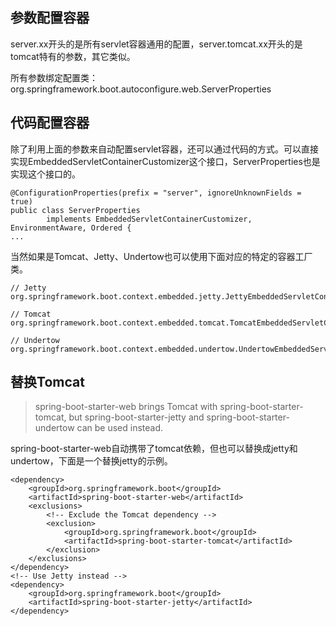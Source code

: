 ## 参数配置容器

server.xx开头的是所有servlet容器通用的配置，server.tomcat.xx开头的是tomcat特有的参数，其它类似。

所有参数绑定配置类：org.springframework.boot.autoconfigure.web.ServerProperties


## 代码配置容器

除了利用上面的参数来自动配置servlet容器，还可以通过代码的方式。可以直接实现EmbeddedServletContainerCustomizer这个接口，ServerProperties也是实现这个接口的。

```
@ConfigurationProperties(prefix = "server", ignoreUnknownFields = true)
public class ServerProperties
		implements EmbeddedServletContainerCustomizer, EnvironmentAware, Ordered {
...
```


当然如果是Tomcat、Jetty、Undertow也可以使用下面对应的特定的容器工厂类。


```
// Jetty
org.springframework.boot.context.embedded.jetty.JettyEmbeddedServletContainerFactory

// Tomcat
org.springframework.boot.context.embedded.tomcat.TomcatEmbeddedServletContainerFactory

// Undertow
org.springframework.boot.context.embedded.undertow.UndertowEmbeddedServletContainerFactory
```


## 替换Tomcat

> spring-boot-starter-web brings Tomcat with spring-boot-starter-tomcat, but spring-boot-starter-jetty and spring-boot-starter-undertow can be used instead.

spring-boot-starter-web自动携带了tomcat依赖，但也可以替换成jetty和undertow，下面是一个替换jetty的示例。

```
<dependency>
    <groupId>org.springframework.boot</groupId>
    <artifactId>spring-boot-starter-web</artifactId>
    <exclusions>
        <!-- Exclude the Tomcat dependency -->
        <exclusion>
            <groupId>org.springframework.boot</groupId>
            <artifactId>spring-boot-starter-tomcat</artifactId>
        </exclusion>
    </exclusions>
</dependency>
<!-- Use Jetty instead -->
<dependency>
    <groupId>org.springframework.boot</groupId>
    <artifactId>spring-boot-starter-jetty</artifactId>
</dependency>
```
